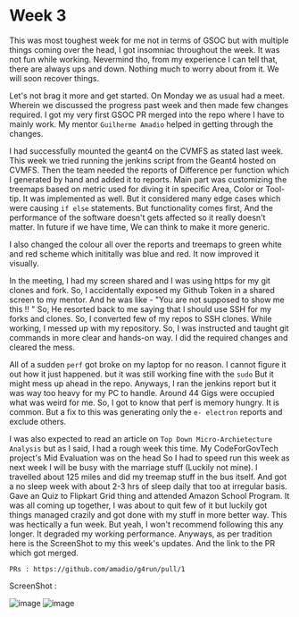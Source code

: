 # Week 3

This was most toughest week for me not in terms of GSOC but with multiple things coming over the head, I got insomniac throughout the week. It was not fun while working. Nevermind tho, from my experience I can tell that, there are always ups and down. Nothing much to worry about from it. We will soon recover things.

Let's not brag it more and get started. On Monday we as usual had a meet. Wherein we discussed the progress past week and then made few changes required. I got my very first GSOC PR merged into the repo where I have to mainly work. My mentor `Guilherme Amadio` helped in getting through the changes. 

I had successfully mounted the geant4 on the CVMFS as stated last week. This week we tried running the jenkins script from the Geant4 hosted on CVMFS. Then the team needed the reports of Difference per function which I generated by hand and added it to reports. Main part was customizing the treemaps based on metric used for diving it in specific Area, Color or Tool-tip. It was implemented as well. But it considered many edge cases which were causing `if else` statements. But functionality comes first, And the performance of the software doesn't gets affected so it really doesn't matter. In future if we have time, We can think to make it more generic. 

I also changed the colour all over the reports and treemaps to green white and red scheme which inititally was blue and red. It now improved it visually. 

In the meeting, I had my screen shared and I was using https for my git clones and fork. So, I accidentally exposed my Github Token in a shared screen to my mentor. And he was like - "You are not supposed to show me this !! " So, He resorted back to me saying that I should use SSH for my forks and clones. So, I converted few of my repos to SSH clones. 
While working, I messed up with my repository. So, I was instructed and taught git commands in more clear and hands-on way. I did the required changes and cleared the mess. 

All of a sudden `perf` got broke on my laptop for no reason. I cannot figure it out how it just happened. but it was still working fine with the `sudo` But it might mess up ahead in the repo. Anyways, I ran the jenkins report but it was way too heavy for my PC to handle. Around 44 Gigs were occupied what was weird for me. So, I got to know that perf is memory hungry. It is common. But a fix to this was generating only the `e- electron` reports and exclude others. 

I was also expected to read an article on `Top Down Micro-Archietecture Analysis` but as I said, I had a rough week this time. My CodeForGovTech project's Mid Evaluation was on the head So I had to speed run this week as next week I will be busy with the marriage stuff (Luckily not mine). I travelled about 125 miles and did my treemap stuff in the bus itself. And got a no sleep week with about 2-3 hrs of sleep daily that too at irregular basis. Gave an Quiz to Flipkart Grid thing and attended Amazon School Program. It was all coming up together, I was about to quit few of it but luckily got things managed crazily and got done with my stuff in more better way. This was hectically a fun week. But yeah, I won't recommend following this any longer. It degraded my working performance. Anyways, as per tradition here is the ScreenShot to my this week's updates. And the link to the PR which got merged. 
```
PRs : https://github.com/amadio/g4run/pull/1
```
ScreenShot : 

![image](https://user-images.githubusercontent.com/79367883/177044505-e80b1f93-ed8d-42f1-814b-91dbd4b4266b.png)
![image](https://user-images.githubusercontent.com/79367883/177044534-66e6bee3-b5e6-462b-8530-00b9d85de752.png)
